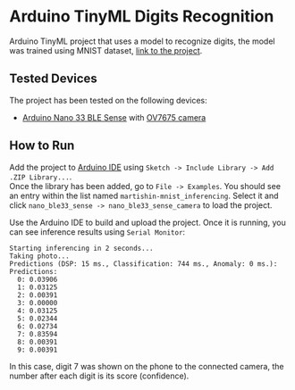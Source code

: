 # Arduino TinyML Digits Recognition
Arduino TinyML project that uses a model to recognize digits, the model was trained using MNIST dataset, [link to the project](https://studio.edgeimpulse.com/studio/537816).

## Tested Devices

The project has been tested on the following devices:
- [Arduino Nano 33 BLE Sense](https://store.arduino.cc/usa/nano-33-ble-sense-with-headers) with [OV7675 camera](https://store.arduino.cc/en-de/products/arducam-camera-module)

## How to Run
Add the project to [Arduino IDE](https://www.arduino.cc/en/software/) using `Sketch -> Include Library -> Add .ZIP Library...`.  
Once the library has been added, go to `File -> Examples`. You should see an entry within the list named `martishin-mnist_inferencing`. Select it and click `nano_ble33_sense -> nano_ble33_sense_camera` to load the project.

Use the Arduino IDE to build and upload the project. Once it is running, you can see inference results using `Serial Monitor`:

```
Starting inferencing in 2 seconds...
Taking photo...
Predictions (DSP: 15 ms., Classification: 744 ms., Anomaly: 0 ms.): 
Predictions:
  0: 0.03906
  1: 0.03125
  2: 0.00391
  3: 0.00000
  4: 0.03125
  5: 0.02344
  6: 0.02734
  7: 0.83594
  8: 0.00391
  9: 0.00391
```

In this case, digit 7 was shown on the phone to the connected camera, the number after each digit is its score (confidence).
